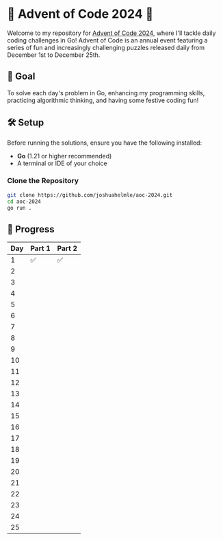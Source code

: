 # 🎄 Advent of Code 2024 🎄

Welcome to my repository for [Advent of Code 2024](https://adventofcode.com/2024), where I'll tackle daily coding challenges in Go! Advent of Code is an annual event featuring a series of fun and increasingly challenging puzzles released daily from December 1st to December 25th.

## 🎯 Goal

To solve each day's problem in Go, enhancing my programming skills, practicing algorithmic thinking, and having some festive coding fun!

## 🛠 Setup

Before running the solutions, ensure you have the following installed:

- **Go** (1.21 or higher recommended)
- A terminal or IDE of your choice

### Clone the Repository

```bash
git clone https://github.com/joshuahelmle/aoc-2024.git
cd aoc-2024
go run .
```

## 📅 Progress

| Day | Part 1 | Part 2 |
|-----|--------|--------|
| 1   | ✅      | ✅      |
| 2   |       |       |
| 3   |        |        |
| 4   |        |        |
| 5   |        |        |
| 6   |        |        |
| 7   |        |        |
| 8   |        |        |
| 9   |        |        |
| 10  |        |        |
| 11  |        |        |
| 12  |        |        |
| 13  |        |        |
| 14  |        |        |
| 15  |        |        |
| 16  |        |        |
| 17  |        |        |
| 18  |        |        |
| 19  |        |        |
| 20  |        |        |
| 21  |        |        |
| 22  |        |        |
| 23  |        |        |
| 24  |        |        |
| 25  |        |        |
